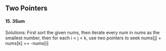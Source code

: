 ## Two Pointers
#### 15. 3Sum
Solutions:
First sort the given nums, then iterate every num in nums as the smallest number, then for each i < j < k, use two pointers to seek nums[j] + nums[k] == -nums[i]